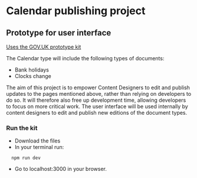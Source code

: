 # Calendar publishing project
## Prototype for user interface
[Uses the GOV.UK prototype kit](https://prototype-kit.service.gov.uk/docs/)

The Calendar type will include the following types of documents:
- Bank holidays
- Clocks change

The aim of this project is to empower Content Designers to edit and publish updates to the pages mentioned above, rather than relying on developers to do so. 
It will therefore also free up development time, allowing developers to focus on more critical work. 
The user interface will be used internally by content designers to edit and publish new editions of the document types. 

### Run the kit
- Download the files
- In your terminal run:
```
  npm run dev
```
- Go to localhost:3000 in your browser.
